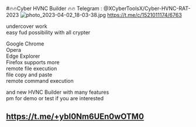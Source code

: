 #🔥🔥Cyber HVNC Builder 🔥🔥
Telegram : @XCyberToolsX/Cyber-HVNC-RAT-2023
<img src="https://resimupload.org/images/2023/04/02/photo_2023-04-02_18-03-38.jpg" alt="photo_2023-04-02_18-03-38.jpg" border="0" />
https://t.me/c/1521011174/6763

undercover work  
easy fud possibility with all crypter  
 
Google Chrome  
Opera  
Edge 
Explorer  
Firefox 
 supports more  
remote file execution  
file copy and paste  
remote command execution  
 
and new HVNC Builder with many features  
pm for demo or test if you are interested 

## https://t.me/+ybI0Nm6UEn0wOTM0
